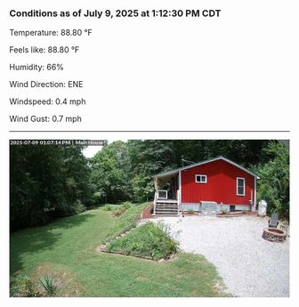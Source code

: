 ### Conditions as of July 9, 2025 at 1:12:30 PM CDT 

Temperature: 88.80 &deg;F

Feels like: 88.80 &deg;F

Humidity: 66%

Wind Direction: ENE

Windspeed: 0.4 mph

Wind Gust: 0.7 mph

---

<img src="./images/latest.jpeg"/>

